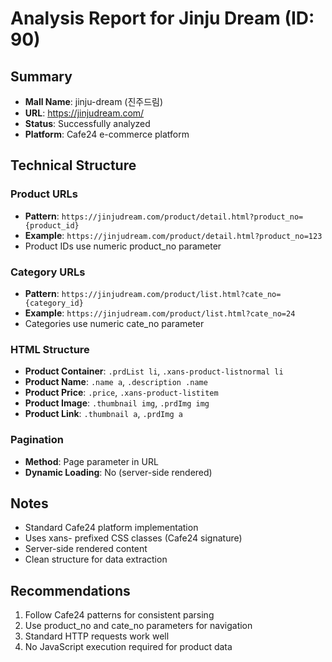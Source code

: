 # Analysis Report for Jinju Dream (ID: 90)

## Summary
- **Mall Name**: jinju-dream (진주드림)
- **URL**: https://jinjudream.com/
- **Status**: Successfully analyzed
- **Platform**: Cafe24 e-commerce platform

## Technical Structure

### Product URLs
- **Pattern**: `https://jinjudream.com/product/detail.html?product_no={product_id}`
- **Example**: `https://jinjudream.com/product/detail.html?product_no=123`
- Product IDs use numeric product_no parameter

### Category URLs
- **Pattern**: `https://jinjudream.com/product/list.html?cate_no={category_id}`
- **Example**: `https://jinjudream.com/product/list.html?cate_no=24`
- Categories use numeric cate_no parameter

### HTML Structure
- **Product Container**: `.prdList li`, `.xans-product-listnormal li`
- **Product Name**: `.name a`, `.description .name`
- **Product Price**: `.price`, `.xans-product-listitem`
- **Product Image**: `.thumbnail img`, `.prdImg img`
- **Product Link**: `.thumbnail a`, `.prdImg a`

### Pagination
- **Method**: Page parameter in URL
- **Dynamic Loading**: No (server-side rendered)

## Notes
- Standard Cafe24 platform implementation
- Uses xans- prefixed CSS classes (Cafe24 signature)
- Server-side rendered content
- Clean structure for data extraction

## Recommendations
1. Follow Cafe24 patterns for consistent parsing
2. Use product_no and cate_no parameters for navigation
3. Standard HTTP requests work well
4. No JavaScript execution required for product data